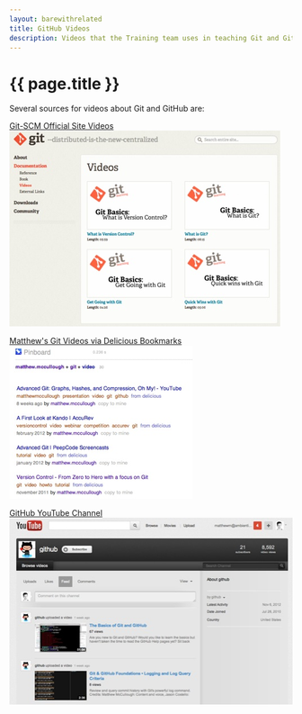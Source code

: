 ```yaml
---
layout: barewithrelated
title: GitHub Videos
description: Videos that the Training team uses in teaching Git and GitHub.
---
```



# {{ page.title }}

Several sources for videos about Git and GitHub are:

[Git-SCM Official Site Videos  
![](/images/videos-git-scm-videos.jpg)](http://git-scm.com/videos)


[Matthew's Git Videos via Delicious Bookmarks  
![](/images/videos-pinboard-git-videos.jpg)](https://pinboard.in/u:matthew.mccullough/t:git+video)

[GitHub YouTube Channel  
![](/images/videos-github-youtube-channel.jpg)](http://youtube.com/github)
